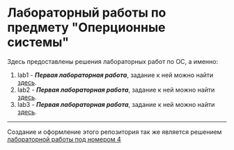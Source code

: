 # Лабораторный работы по предмету "Оперционные системы" #

Здесь предоставлены решения лабораторных работ по ОС, а именно:

1. lab1 - ***Первая лабораторная работа***, задание к ней можно найти [здесь](https://github.com/bykvaadm/OS/tree/master/admin/lab1).
2. lab2 - ***Первая лабораторная работа***, задание к ней можно найти [здесь](https://github.com/bykvaadm/OS/tree/master/admin/lab2).
3. lab3 - ***Первая лабораторная работа***, задание к ней можно найти [здесь](https://github.com/bykvaadm/OS/tree/master/admin/lab3).

---
Создание и оформление этого репозитория так же является решением [лабораторной работы под номером 4](https://github.com/bykvaadm/OS/tree/master/admin/lab4)
